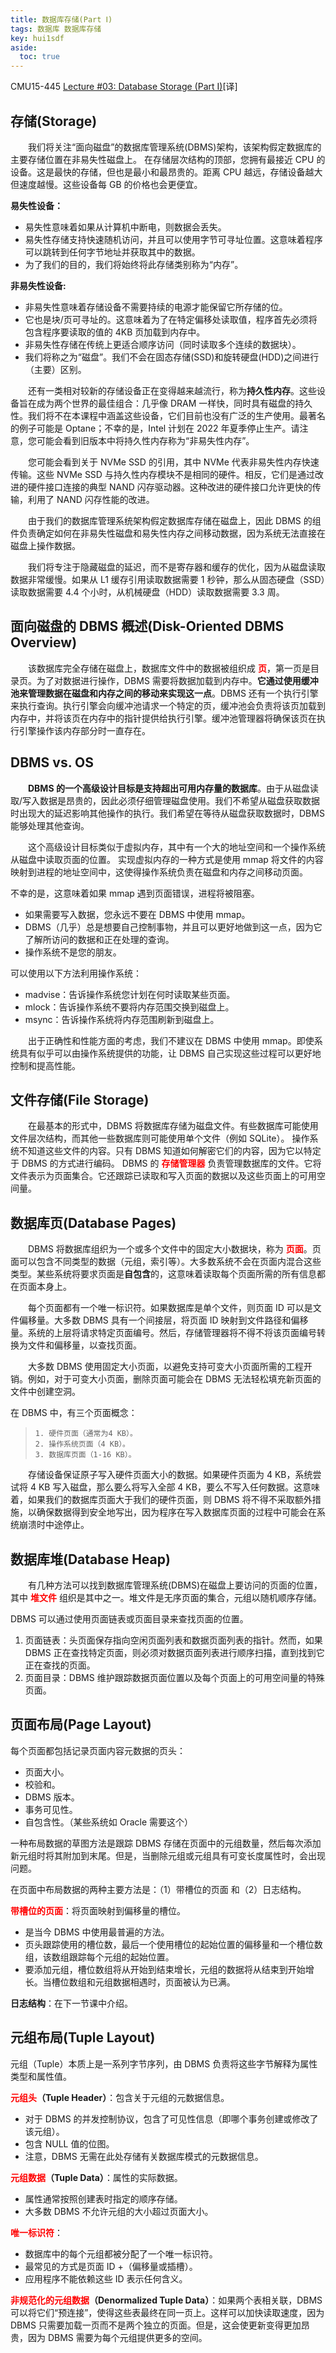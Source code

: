 ```yaml
---
title: 数据库存储(Part Ⅰ)
tags: 数据库 数据库存储
key: hui1sdf
aside:
  toc: true
---
```


CMU15-445 [Lecture #03: Database Storage (Part I)](https://15445.courses.cs.cmu.edu/spring2023/notes/03-storage1.pdf)[译]

<!--more-->

## 存储(Storage)

&emsp;&emsp;我们将关注“面向磁盘”的数据库管理系统(DBMS)架构，该架构假定数据库的主要存储位置在非易失性磁盘上。
在存储层次结构的顶部，您拥有最接近 CPU 的设备。这是最快的存储，但也是最小和最昂贵的。距离 CPU 越远，存储设备越大但速度越慢。这些设备每 GB 的价格也会更便宜。

**易失性设备：**

- 易失性意味着如果从计算机中断电，则数据会丢失。
- 易失性存储支持快速随机访问，并且可以使用字节可寻址位置。这意味着程序可以跳转到任何字节地址并获取其中的数据。
- 为了我们的目的，我们将始终将此存储类别称为“内存”。

**非易失性设备:**

- 非易失性意味着存储设备不需要持续的电源才能保留它所存储的位。
- 它也是块/页可寻址的。这意味着为了在特定偏移处读取值，程序首先必须将包含程序要读取的值的 4KB 页加载到内存中。
- 非易失性存储在传统上更适合顺序访问（同时读取多个连续的数据块）。
- 我们将称之为“磁盘”。我们不会在固态存储(SSD)和旋转硬盘(HDD)之间进行（主要）区别。

&emsp;&emsp;还有一类相对较新的存储设备正在变得越来越流行，称为**持久性内存**。这些设备旨在成为两个世界的最佳组合：几乎像 DRAM 一样快，同时具有磁盘的持久性。我们将不在本课程中涵盖这些设备，它们目前也没有广泛的生产使用。最著名的例子可能是 Optane；不幸的是，Intel 计划在 2022 年夏季停止生产。请注意，您可能会看到旧版本中将持久性内存称为“非易失性内存”。

&emsp;&emsp;您可能会看到关于 NVMe SSD 的引用，其中 NVMe 代表非易失性内存快速传输。这些 NVMe SSD 与持久性内存模块不是相同的硬件。相反，它们是通过改进的硬件接口连接的典型 NAND 闪存驱动器。这种改进的硬件接口允许更快的传输，利用了 NAND 闪存性能的改进。

&emsp;&emsp;由于我们的数据库管理系统架构假定数据库存储在磁盘上，因此 DBMS 的组件负责确定如何在非易失性磁盘和易失性内存之间移动数据，因为系统无法直接在磁盘上操作数据。

&emsp;&emsp;我们将专注于隐藏磁盘的延迟，而不是寄存器和缓存的优化，因为从磁盘读取数据非常缓慢。如果从 L1 缓存引用读取数据需要 1 秒钟，那么从固态硬盘（SSD）读取数据需要 4.4 个小时，从机械硬盘（HDD）读取数据需要 3.3 周。

## 面向磁盘的 DBMS 概述(Disk-Oriented DBMS Overview)

&emsp;&emsp;该数据库完全存储在磁盘上，数据库文件中的数据被组织成 **<font color = red>页</font>**，第一页是目录页。为了对数据进行操作，DBMS 需要将数据加载到内存中。**它通过使用缓冲池来管理数据在磁盘和内存之间的移动来实现这一点**。DBMS 还有一个执行引擎来执行查询。执行引擎会向缓冲池请求一个特定的页，缓冲池会负责将该页加载到内存中，并将该页在内存中的指针提供给执行引擎。缓冲池管理器将确保该页在执行引擎操作该内存部分时一直存在。

## DBMS vs. OS

&emsp;&emsp;**DBMS 的一个高级设计目标是支持超出可用内存量的数据库**。由于从磁盘读取/写入数据是昂贵的，因此必须仔细管理磁盘使用。我们不希望从磁盘获取数据时出现大的延迟影响其他操作的执行。我们希望在等待从磁盘获取数据时，DBMS 能够处理其他查询。

&emsp;&emsp;这个高级设计目标类似于虚拟内存，其中有一个大的地址空间和一个操作系统从磁盘中读取页面的位置。
实现虚拟内存的一种方式是使用 mmap 将文件的内容映射到进程的地址空间中，这使得操作系统负责在磁盘和内存之间移动页面。

不幸的是，这意味着如果 mmap 遇到页面错误，进程将被阻塞。

- 如果需要写入数据，您永远不要在 DBMS 中使用 mmap。
- DBMS（几乎）总是想要自己控制事物，并且可以更好地做到这一点，因为它了解所访问的数据和正在处理的查询。
- 操作系统不是您的朋友。

可以使用以下方法利用操作系统：

- madvise：告诉操作系统您计划在何时读取某些页面。
- mlock：告诉操作系统不要将内存范围交换到磁盘上。
- msync：告诉操作系统将内存范围刷新到磁盘上。

&emsp;&emsp;出于正确性和性能方面的考虑，我们不建议在 DBMS 中使用 mmap。即使系统具有似乎可以由操作系统提供的功能，让 DBMS 自己实现这些过程可以更好地控制和提高性能。

## 文件存储(File Storage)

&emsp;&emsp;在最基本的形式中，DBMS 将数据库存储为磁盘文件。有些数据库可能使用文件层次结构，而其他一些数据库则可能使用单个文件（例如 SQLite）。
操作系统不知道这些文件的内容。只有 DBMS 知道如何解密它们的内容，因为它以特定于 DBMS 的方式进行编码。
DBMS 的 **<font color = red>存储管理器</font>** 负责管理数据库的文件。它将文件表示为页面集合。它还跟踪已读取和写入页面的数据以及这些页面上的可用空间量。

## 数据库页(Database Pages)

&emsp;&emsp;DBMS 将数据库组织为一个或多个文件中的固定大小数据块，称为 **<font color = red>页面</font>**。页面可以包含不同类型的数据（元组，索引等）。大多数系统不会在页面内混合这些类型。某些系统将要求页面是**自包含**的，这意味着读取每个页面所需的所有信息都在页面本身上。

&emsp;&emsp;每个页面都有一个唯一标识符。如果数据库是单个文件，则页面 ID 可以是文件偏移量。大多数 DBMS 具有一个间接层，将页面 ID 映射到文件路径和偏移量。系统的上层将请求特定页面编号。然后，存储管理器将不得不将该页面编号转换为文件和偏移量，以查找页面。

&emsp;&emsp;大多数 DBMS 使用固定大小页面，以避免支持可变大小页面所需的工程开销。例如，对于可变大小页面，删除页面可能会在 DBMS 无法轻松填充新页面的文件中创建空洞。

在 DBMS 中，有三个页面概念：

>     1. 硬件页面（通常为4 KB）。
>     2. 操作系统页面（4 KB）。
>     3. 数据库页面（1-16 KB）。

&emsp;&emsp;存储设备保证原子写入硬件页面大小的数据。如果硬件页面为 4 KB，系统尝试将 4 KB 写入磁盘，那么要么将写入全部 4 KB，要么不写入任何数据。这意味着，如果我们的数据库页面大于我们的硬件页面，则 DBMS 将不得不采取额外措施，以确保数据得到安全地写出，因为程序在写入数据库页面的过程中可能会在系统崩溃时中途停止。

## 数据库堆(Database Heap)

&emsp;&emsp;有几种方法可以找到数据库管理系统(DBMS)在磁盘上要访问的页面的位置，其中 **<font color = red>堆文件</font>** 组织是其中之一。堆文件是无序页面的集合，元组以随机顺序存储。

DBMS 可以通过使用页面链表或页面目录来查找页面的位置。

1.  页面链表：头页面保存指向空闲页面列表和数据页面列表的指针。然而，如果 DBMS 正在查找特定页面，则必须对数据页面列表进行顺序扫描，直到找到它正在查找的页面。
2.  页面目录：DBMS 维护跟踪数据页面位置以及每个页面上的可用空间量的特殊页面。

## 页面布局(Page Layout)

每个页面都包括记录页面内容元数据的页头：

- 页面大小。
- 校验和。
- DBMS 版本。
- 事务可见性。
- 自包含性。（某些系统如 Oracle 需要这个）

一种布局数据的草图方法是跟踪 DBMS 存储在页面中的元组数量，然后每次添加新元组时将其附加到末尾。但是，当删除元组或元组具有可变长度属性时，会出现问题。

在页面中布局数据的两种主要方法是：（1）带槽位的页面 和（2）日志结构。

**<font color = red>带槽位的页面</font>**：将页面映射到偏移量的槽位。

- 是当今 DBMS 中使用最普遍的方法。
- 页头跟踪使用的槽位数，最后一个使用槽位的起始位置的偏移量和一个槽位数组，该数组跟踪每个元组的起始位置。
- 要添加元组，槽位数组将从开始到结束增长，元组的数据将从结束到开始增长。当槽位数组和元组数据相遇时，页面被认为已满。

**日志结构**：在下一节课中介绍。

## 元组布局(Tuple Layout)

元组（Tuple）本质上是一系列字节序列，由 DBMS 负责将这些字节解释为属性类型和属性值。

**<font color = red>元组头</font>（Tuple Header）**：包含关于元组的元数据信息。

- 对于 DBMS 的并发控制协议，包含了可见性信息（即哪个事务创建或修改了该元组）。
- 包含 NULL 值的位图。
- 注意，DBMS 无需在此处存储有关数据库模式的元数据信息。

**<font color = red>元组数据</font>（Tuple Data）**：属性的实际数据。

- 属性通常按照创建表时指定的顺序存储。
- 大多数 DBMS 不允许元组的大小超过页面大小。

**<font color = red>唯一标识符</font>**：

- 数据库中的每个元组都被分配了一个唯一标识符。
- 最常见的方式是页面 ID +（偏移量或插槽）。
- 应用程序不能依赖这些 ID 表示任何含义。

**<font color = red>非规范化的元组数据</font>（Denormalized Tuple Data）**：如果两个表相关联，DBMS 可以将它们“预连接”，使得这些表最终在同一页上。这样可以加快读取速度，因为 DBMS 只需要加载一页而不是两个独立的页面。但是，这会使更新变得更加昂贵，因为 DBMS 需要为每个元组提供更多的空间。
